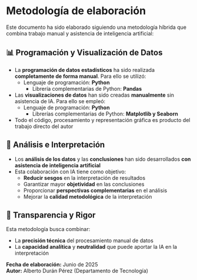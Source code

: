 # Metodología de elaboración

Este documento ha sido elaborado siguiendo una metodología híbrida que combina trabajo manual y asistencia de inteligencia artificial:

## 📊 Programación y Visualización de Datos
- La **programación de datos estadísticos** ha sido realizada **completamente de forma manual**. Para ello se utilizó:
    - Lenguaje de programación: **Python**
        - Librería complementarias de Python: **Pandas**
- Las **visualizaciones de datos** han sido creadas **manualmente** sin asistencia de IA. Para ello se empleó:
    - Lenguaje de programación: **Python**
        - Librerías complementarias de Python: **Matplotlib y Seaborn**
- Todo el código, procesamiento y representación gráfica es producto del trabajo directo del autor

## 🤖 Análisis e Interpretación
- Los **análisis de los datos** y las **conclusiones** han sido desarrollados **con asistencia de inteligencia artificial**
- Esta colaboración con IA tiene como objetivo:
  - **Reducir sesgos** en la interpretación de resultados
  - Garantizar mayor **objetividad** en las conclusiones
  - Proporcionar **perspectivas complementarias** en el análisis
  - Mejorar la **calidad metodológica** de la interpretación

## 🎯 Transparencia y Rigor
Esta metodología busca combinar:
- La **precisión técnica** del procesamiento manual de datos
- La **capacidad analítica** y **neutralidad** que puede aportar la IA en la interpretación

**Fecha de elaboración:** Junio de 2025  
**Autor:** Alberto Durán Pérez (Departamento de Tecnología)
